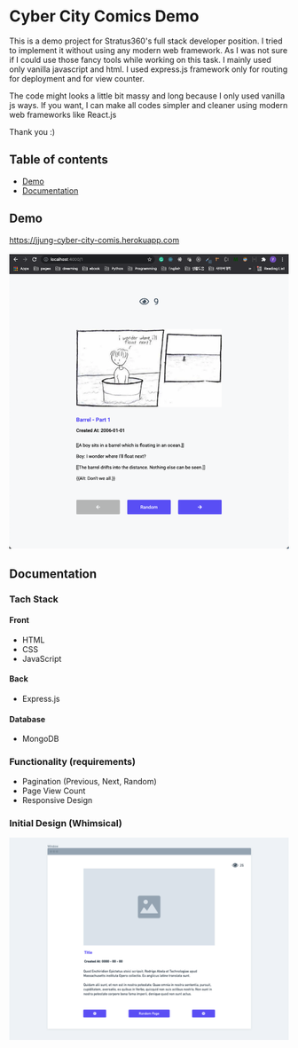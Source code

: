 # Cyber City Comics Demo

This is a demo project for Stratus360's full stack developer position. I tried to implement it without using any modern web framework. As I was not sure if I could use those fancy tools while working on this task. I mainly used only vanilla javascript and html. I used express.js framework only for routing for deployment and for view counter.

The code might looks a little bit massy and long because I only used vanilla js ways. If you want, I can make all codes simpler and cleaner using modern web frameworks like React.js

Thank you :)

## Table of contents

- [Demo](#demo)
- [Documentation](#documentation)

## Demo

<https://jjung-cyber-city-comis.herokuapp.com><br><br>
![screencast](demo.png)

## Documentation

### Tach Stack

#### Front

- HTML
- CSS
- JavaScript

#### Back

- Express.js

#### Database

- MongoDB

### Functionality (requirements)

- Pagination (Previous, Next, Random)
- Page View Count
- Responsive Design

### Initial Design (Whimsical)

![screencast](demo_design.png)

